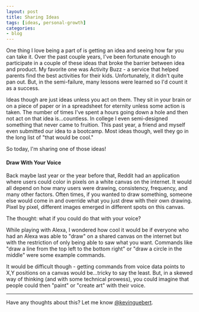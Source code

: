 ```yaml
---
layout: post
title: Sharing Ideas
tags: [ideas, personal-growth]
categories:
- blog
---
```


One thing I love being a part of is getting an idea and seeing how far you can take it. Over the past couple years, I've been fortunate enough to participate in a couple of these ideas that broke the barrier between idea and product. My favorite one was Activity Buzz - a service that helped parents find the best activities for their kids. Unfortunately, it didn't quite pan out. But, in the semi-failure, many lessons were learned so I'd count it as a success.

Ideas though are just ideas unless you act on them. They sit in your brain or on a piece of paper or in a spreadsheet for eternity unless some action is taken. The number of times I've spent a hours going down a hole and then not act on that idea is...countless. In college I even semi-designed something that never came to fruition. This past year, a friend and myself even submitted our idea to a bootcamp. Most ideas though, well they go in the long list of "that would be cool."

So today, I'm sharing one of those ideas!

#### Draw With Your Voice

Back maybe last year or the year before that, Reddit had an application where users could color in pixels on a white canvas on the internet. It would all depend on how many users were drawing, consistency, frequency, and many other factors. Often times, if you wanted to draw something, someone else would come in and override what you just drew with their own drawing. Pixel by pixel, different images emerged in different spots on this canvas.

The thought: what if you could do that with your voice?

While playing with Alexa, I wondered how cool it would be if everyone who had an Alexa was able to "draw" on a shared canvas on the internet but with the restriction of only being able to saw what you want. Commands like "draw a line from the top left to the bottom right" or "draw a circle in the middle" were some example commands.

It would be difficult though - getting commands from voice data points to X,Y positions on a canvas would be...tricky to say the least. But, in a skewed way of thinking (and with some technical prowess), you could imagine that people could then "paint" or "create art" with their voice.

---

Have any thoughts about this? Let me know [@kevinguebert](http://twitter.com/kevinguebert).
